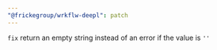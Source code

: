 ```yaml
---
"@frickegroup/wrkflw-deepl": patch
---
```


`fix` return an empty string instead of an error if the value is `''`
